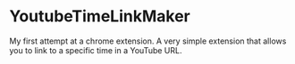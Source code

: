 # YoutubeTimeLinkMaker

My first attempt at a chrome extension. A very simple extension that allows you to link to a specific time in a YouTube URL.